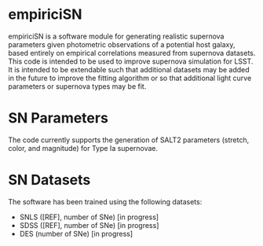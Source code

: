 # empiriciSN
empiriciSN is a software module for generating realistic supernova parameters given photometric observations of a potential host galaxy, based entirely on empirical correlations measured from supernova datasets. This code is intended to be used to improve supernova simulation for LSST. It is intended to be extendable such that additional datasets may be added in the future to improve the fitting algorithm or so that additional light curve parameters or supernova types may be fit.

# SN Parameters
The code currently supports the generation of SALT2 parameters (stretch, color, and magnitude) for Type Ia supernovae.

# SN Datasets
The software has been trained using the following datasets:
- SNLS ([REF], number of SNe) [in progress]
- SDSS ([REF], number of SNe) [in progress]
- DES (number of SNe) [in progress]